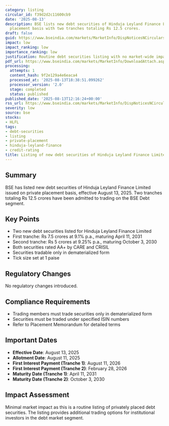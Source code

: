 ```yaml
---
category: listing
circular_id: f39d2d2c11600cb9
date: '2025-08-13'
description: BSE lists new debt securities of Hinduja Leyland Finance Limited on private
  placement basis with two tranches totaling Rs 12.5 crores.
draft: false
guid: https://www.bseindia.com/markets/MarketInfo/DispNoticesNCirculars.aspx?Noticeid={BB1F0352-08DE-49EA-9D46-E605504DBBF2}&noticeno=20250813-44&dt=08/13/2025&icount=44&totcount=73&flag=0
impact: low
impact_ranking: low
importance_ranking: low
justification: Routine debt securities listing with no market-wide impact
pdf_url: https://www.bseindia.com/markets/MarketInfo/DownloadAttach.aspx?id=20250813-44&attachedId=
processing:
  attempts: 1
  content_hash: 9f2e129a4e6eaca4
  processed_at: '2025-08-13T18:38:51.099262'
  processor_version: '2.0'
  stage: completed
  status: published
published_date: '2025-08-13T12:16:24+00:00'
rss_url: https://www.bseindia.com/markets/MarketInfo/DispNoticesNCirculars.aspx?Noticeid={BB1F0352-08DE-49EA-9D46-E605504DBBF2}&noticeno=20250813-44&dt=08/13/2025&icount=44&totcount=73&flag=0
severity: low
source: bse
stocks:
- HLFL
tags:
- debt-securities
- listing
- private-placement
- hinduja-leyland-finance
- credit-rating
title: Listing of new debt securities of Hinduja Leyland Finance Limited
---
```


## Summary

BSE has listed new debt securities of Hinduja Leyland Finance Limited issued on private placement basis, effective August 13, 2025. Two tranches totaling Rs 12.5 crores have been admitted to trading on the BSE Debt segment.

## Key Points

- Two new debt securities listed for Hinduja Leyland Finance Limited
- First tranche: Rs 7.5 crores at 9.1% p.a., maturing April 11, 2031
- Second tranche: Rs 5 crores at 9.25% p.a., maturing October 3, 2030
- Both securities rated AA+ by CARE and CRISIL
- Securities tradable only in dematerialized form
- Tick size set at 1 paise

## Regulatory Changes

No regulatory changes introduced.

## Compliance Requirements

- Trading members must trade securities only in dematerialized form
- Securities must be traded under specified ISIN numbers
- Refer to Placement Memorandum for detailed terms

## Important Dates

- **Effective Date**: August 13, 2025
- **Allotment Date**: August 11, 2025
- **First Interest Payment (Tranche 1)**: August 11, 2026
- **First Interest Payment (Tranche 2)**: February 28, 2026
- **Maturity Date (Tranche 1)**: April 11, 2031
- **Maturity Date (Tranche 2)**: October 3, 2030

## Impact Assessment

Minimal market impact as this is a routine listing of privately placed debt securities. The listing provides additional trading options for institutional investors in the debt market segment.